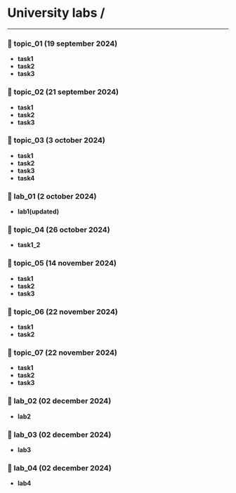 # University labs /

---


### 📂 topic_01 (19 september 2024)
- **task1**
- **task2**
- **task3**

### 📂 topic_02 (21 september 2024)
- **task1**
- **task2**
- **task3**

### 📂 topic_03 (3 october 2024)
- **task1**
- **task2**
- **task3**
- **task4**

### 📂 lab_01 (2 october 2024)
- **lab1(updated)**

### 📂 topic_04 (26 october 2024)
- **task1_2**

### 📂 topic_05 (14 november 2024)
- **task1**
- **task2**
- **task3**

### 📂 topic_06 (22 november 2024)
- **task1**
- **task2**

### 📂 topic_07 (22 november 2024)
- **task1**
- **task2**
- **task3**

### 📂 lab_02 (02 december 2024)
- **lab2**

### 📂 lab_03 (02 december 2024)
- **lab3**

### 📂 lab_04 (02 december 2024)
- **lab4**

